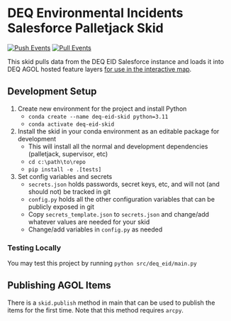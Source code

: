 # DEQ Environmental Incidents Salesforce Palletjack Skid

[![Push Events](https://github.com/agrc/deq-eid-skid/actions/workflows/push.yml/badge.svg)](https://github.com/agrc/skid/actions/workflows/push.yml)
[![Pull Events](https://github.com/agrc/deq-eid-skid/actions/workflows/pull_request.yml/badge.svg)](https://github.com/agrc/skid/actions/workflows/pull_request.yml)

This skid pulls data from the DEQ EID Salesforce instance and loads it into DEQ AGOL hosted feature layers [for use in the interactive map](https://github.com/agrc/deq-enviro/issues/665).

## Development Setup

1. Create new environment for the project and install Python
   - `conda create --name deq-eid-skid python=3.11`
   - `conda activate deq-eid-skid`
1. Install the skid in your conda environment as an editable package for development
   - This will install all the normal and development dependencies (palletjack, supervisor, etc)
   - `cd c:\path\to\repo`
   - `pip install -e .[tests]`
1. Set config variables and secrets
   - `secrets.json` holds passwords, secret keys, etc, and will not (and should not) be tracked in git
   - `config.py` holds all the other configuration variables that can be publicly exposed in git
   - Copy `secrets_template.json` to `secrets.json` and change/add whatever values are needed for your skid
   - Change/add variables in `config.py` as needed

### Testing Locally

You may test this project by running `python src/deq_eid/main.py`

## Publishing AGOL Items

There is a `skid.publish` method in main that can be used to publish the items for the first time. Note that this method requires `arcpy`.
